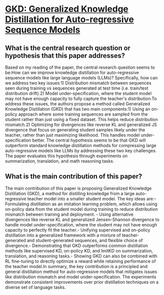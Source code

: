 # [GKD: Generalized Knowledge Distillation for Auto-regressive Sequence   Models](https://arxiv.org/abs/2306.13649)

## What is the central research question or hypothesis that this paper addresses?

Based on my reading of the paper, the central research question seems to be:How can we improve knowledge distillation for auto-regressive sequence models like large language models (LLMs)? Specifically, how can we address two key issues:1) Distribution mismatch between sequences seen during training vs sequences generated at test time (i.e. train/test distribution drift).2) Model under-specification, where the student model may not have enough capacity to fully capture the teacher's distribution.To address these issues, the authors propose a method called Generalized Knowledge Distillation (GKD) that has two main components:1) Using an on-policy approach where some training sequences are sampled from the student rather than just using a fixed dataset. This helps reduce distribution mismatch.2) Optimizing for divergences like reverse KL and generalized JS divergence that focus on generating student samples likely under the teacher, rather than just maximizing likelihood. This handles model under-specification better. The central hypothesis seems to be that GKD will outperform standard knowledge distillation methods for compressing large auto-regressive models like LLMs by addressing these two key challenges. The paper evaluates this hypothesis through experiments on summarization, translation, and math reasoning tasks.


## What is the main contribution of this paper?

The main contribution of this paper is proposing Generalized Knowledge Distillation (GKD), a method for distilling knowledge from a large auto-regressive teacher model into a smaller student model. The key ideas are:- Formulating distillation as an imitation learning problem, which allows using on-policy data from the student model during training to reduce distribution mismatch between training and deployment. - Using alternative divergences like reverse KL and generalized Jensen-Shannon divergence to handle model under-specification, where the student may not have enough capacity to perfectly fit the teacher.- Unifying supervised and on-policy distillation into a generalized framework with a mixture of teacher-generated and student-generated sequences, and flexible choice of divergence.- Demonstrating that GKD outperforms common distillation methods like supervised KD, on-policy KD, and ImitKD on summarization, translation, and reasoning tasks.- Showing GKD can also be combined with RL fine-tuning to directly optimize a reward while retaining performance of the teacher model.In summary, the key contribution is a principled and general distillation method for auto-regressive models that mitigates issues like distribution mismatch and model under-specification. The experiments demonstrate consistent improvements over prior distillation techniques on a diverse set of language tasks.
